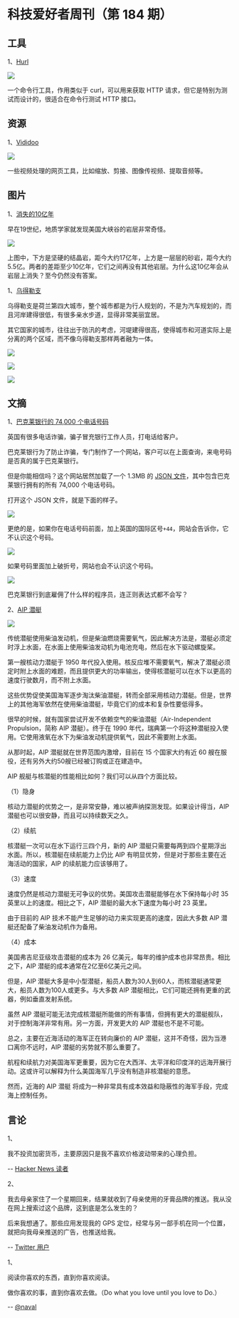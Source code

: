 # 科技爱好者周刊（第 184 期）

## 工具

1、[Hurl](https://hurl.dev/)

![](https://cdn.beekka.com/blogimg/asset/202110/bg2021100604.jpg)

一个命令行工具，作用类似于 curl，可以用来获取 HTTP 请求，但它是特别为测试而设计的，很适合在命令行测试 HTTP 接口。

## 资源

1、[Vididoo](https://vididoo.vercel.app/)

![](https://cdn.beekka.com/blogimg/asset/202109/bg2021090506.jpg)

一些视频处理的网页工具，比如缩放、剪接、图像传视频、提取音频等。

## 图片

1、[消失的10亿年](https://www.bbc.com/future/article/20210901-the-strange-race-to-track-down-a-missing-billion-years)

早在19世纪，地质学家就发现美国大峡谷的岩层非常奇怪。

![](https://cdn.beekka.com/blogimg/asset/202109/bg2021090601.jpg)

上图中，下方是坚硬的结晶岩，距今大约17亿年，上方是一层层的砂岩，距今大约5.5亿。两者的差距至少10亿年，它们之间再没有其他岩层。为什么这10亿年会从岩层上消失？至今仍然没有答案。

1、[乌得勒支](https://twitter.com/david_perell/status/1434731477237907460)

乌得勒支是荷兰第四大城市，整个城市都是为行人规划的，不是为汽车规划的，而且河岸建得很低，有很多亲水步道，显得非常美丽宜居。

其它国家的城市，往往出于防汛的考虑，河堤建得很高，使得城市和河道实际上是分离的两个区域，而不像乌得勒支那样两者融为一体。

![](https://cdn.beekka.com/blogimg/asset/202109/bg2021090715.jpg)

![](https://cdn.beekka.com/blogimg/asset/202109/bg2021090716.jpg)

![](https://cdn.beekka.com/blogimg/asset/202109/bg2021090717.jpg)

## 文摘

1、[巴克莱银行的 74,000 个电话号码](https://shkspr.mobi/blog/2021/05/the-74000-numbers-of-barclays-bank/)

英国有很多电话诈骗，骗子冒充银行工作人员，打电话给客户。

巴克莱银行为了防止诈骗，专门制作了一个网站，客户可以在上面查询，来电号码是否真的属于巴克莱银行。

但是你能相信吗？这个网站居然加载了一个 1.3MB 的 [JSON 文件](https://www.barclays.co.uk/content/dam/json-files/TelephoneNumberChecker_26_03_2021.json)，其中包含巴克莱银行拥有的所有 74,000 个电话号码。

打开这个 JSON 文件，就是下面的样子。

![](https://cdn.beekka.com/blogimg/asset/202108/bg2021083104.jpg)

更绝的是，如果你在电话号码前面，加上英国的国际区号`+44`，网站会告诉你，它不认识这个号码。

![](https://cdn.beekka.com/blogimg/asset/202108/bg2021083105.jpg)

如果号码里面加上破折号，网站也会不认识这个号码。

![](https://cdn.beekka.com/blogimg/asset/202108/bg2021083106.jpg)

巴克莱银行到底雇佣了什么样的程序员，连正则表达式都不会写？

2、[AIP 潜艇](https://nationalinterest.org/blog/reboot/air-independent-propulsion-could-create-silent-killer-submarines-192514)

![](https://cdn.beekka.com/blogimg/asset/202108/bg2021083108.jpg)

传统潜艇使用柴油发动机，但是柴油燃烧需要氧气，因此解决方法是，潜艇必须定时浮上水面，在水面上使用柴油发动机为电池充电，然后在水下驱动螺旋桨。

第一艘核动力潜艇于 1950 年代投入使用。核反应堆不需要氧气，解决了潜艇必须定时附上水面的难题，而且提供更大的功率输出，使得核潜艇可以在水下以更高的速度行驶数月，而不附上水面。  

这些优势促使美国海军逐步淘汰柴油潜艇，转而全部采用核动力潜艇。但是，世界上的其他海军依然在使用柴油潜艇，毕竟它们的成本和复杂性要低得多。

很早的时候，就有国家尝试开发不依赖空气的柴油潜艇（Air-Independent Propulsion，简称 AIP 潜艇）。终于在 1990 年代，瑞典第一个将这种潜艇投入使用。它使用液氧在水下为柴油发动机提供氧气，因此不需要附上水面。

从那时起，AIP 潜艇就在世界范围内激增，目前在 15 个国家大约有近 60 艘在服役，还有另外大约50艘已经被订购或正在建造中。

AIP 舰艇与核潜艇的性能相比如何？我们可以从四个方面比较。

（1）隐身

核动力潜艇的优势之一，是非常安静，难以被声纳探测发现。如果设计得当，AIP 潜艇也可以很安静，而且可以持续数天之久。

（2）续航

核潜艇一次可以在水下运行三四个月，新的 AIP 潜艇只需要每两到四个星期浮出水面。所以，核潜艇在续航能力上仍比 AIP 有明显优势，但是对于那些主要在近海活动的国家，AIP 的续航能力应该够用了。

（3）速度

速度仍然是核动力潜艇无可争议的优势。美国攻击潜艇能够在水下保持每小时 35 英里以上的速度。相比之下，AIP 潜艇的最大水下速度为每小时 23 英里。

由于目前的 AIP 技术不能产生足够的动力来实现更高的速度，因此大多数 AIP 潜艇还配备了柴油发动机作为备用。

（4）成本

美国弗吉尼亚级攻击潜艇的成本为 26 亿美元，每年的维护成本也非常昂贵。相比之下，AIP 潜艇的成本通常在2亿至6亿美元之间。

但是，AIP 潜艇大多是中小型潜艇，船员人数为30人到60人，而核潜艇通常更大，船员人数为100人或更多。与大多数 AIP 潜艇相比，它们可能还拥有更重的武器，例如垂直发射系统。

虽然 AIP 潜艇可能无法完成核潜艇所能做的所有事情，但拥有更大的潜艇舰队，对于控制海洋非常有用。另一方面，开发更大的 AIP 潜艇也不是不可能。

总之，主要在近海活动的海军正在转向廉价的 AIP 潜艇，这并不奇怪，因为当港口离你不远时，AIP 潜艇的劣势就不那么重要了。

航程和续航力对美国海军更重要，因为它在大西洋、太平洋和印度洋的远海开展行动。这或许可以解释为什么美国海军几乎没有制造非核潜艇的意愿。

然而，近海的 AIP 潜艇 将成为一种非常具有成本效益和隐蔽性的海军手段，完成海上控制任务。

## 言论

1、

我不投资加密货币，主要原因只是我不喜欢价格波动带来的心理负担。

-- [Hacker News 读者](https://news.ycombinator.com/item?id=28732366)

2、

我去母亲家住了一个星期回来，结果就收到了母亲使用的牙膏品牌的推送。我从没在网上搜索过这个品牌，这到底是怎么发生的？

后来我想通了。那些应用发现我的 GPS 定位，经常与另一部手机在同一个位置，就把向我母亲推送的广告，也推送给我。

-- [Twitter 用户](https://threadreaderapp.com/thread/1397032784703655938.html)

1、

阅读你喜欢的东西，直到你喜欢阅读。

做你喜欢的事，直到你喜欢去做。（Do what you love until you love to Do.）

-- [@naval](https://twitter.com/id_aa_carmack/status/1445424833181925376)
